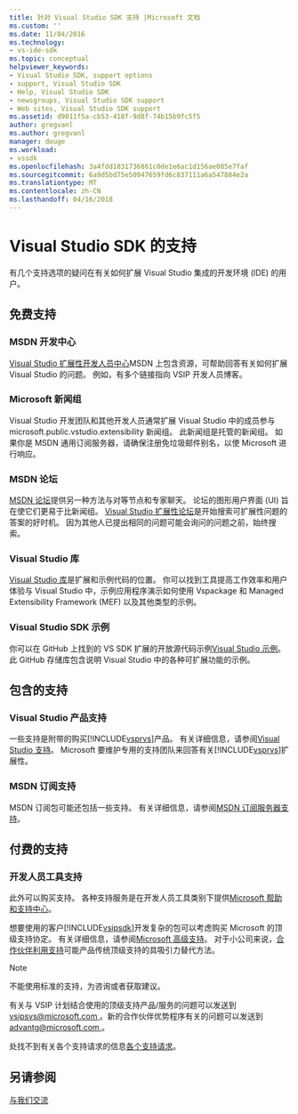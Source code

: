 ```yaml
---
title: 针对 Visual Studio SDK 支持 |Microsoft 文档
ms.custom: ''
ms.date: 11/04/2016
ms.technology:
- vs-ide-sdk
ms.topic: conceptual
helpviewer_keywords:
- Visual Studio SDK, support options
- support, Visual Studio SDK
- Help, Visual Studio SDK
- newsgroups, Visual Studio SDK support
- Web sites, Visual Studio SDK support
ms.assetid: d9011f5a-cb53-418f-9d8f-74b15b9fc5f5
author: gregvanl
ms.author: gregvanl
manager: douge
ms.workload:
- vssdk
ms.openlocfilehash: 3a4fdd1831736861c0de1e6ac1d156ae085e7faf
ms.sourcegitcommit: 6a9d5bd75e50947659fd6c837111a6a547884e2a
ms.translationtype: MT
ms.contentlocale: zh-CN
ms.lasthandoff: 04/16/2018
---
```

# <a name="support-for-the-visual-studio-sdk"></a>Visual Studio SDK 的支持
有几个支持选项的疑问在有关如何扩展 Visual Studio 集成的开发环境 (IDE) 的用户。  
  
## <a name="free-support"></a>免费支持  
  
### <a name="msdn-development-center"></a>MSDN 开发中心  
 [Visual Studio 扩展性开发人员中心](http://go.microsoft.com/fwlink/?LinkID=84381)MSDN 上包含资源，可帮助回答有关如何扩展 Visual Studio 的问题。 例如，有多个链接指向 VSIP 开发人员博客。  
  
### <a name="microsoft-newsgroups"></a>Microsoft 新闻组  
 Visual Studio 开发团队和其他开发人员通常扩展 Visual Studio 中的成员参与 microsoft.public.vstudio.extensibility 新闻组。 此新闻组是托管的新闻组。 如果你是 MSDN 通用订阅服务器，请确保注册免垃圾邮件别名，以使 Microsoft 进行响应。  
  
### <a name="msdn-forums"></a>MSDN 论坛  
 [MSDN 论坛](http://go.microsoft.com/fwlink/?LinkID=76632)提供另一种方法与对等节点和专家聊天。 论坛的图形用户界面 (UI) 旨在使它们更易于比新闻组。 [Visual Studio 扩展性论坛](http://go.microsoft.com/fwlink/?LinkID=121964)是开始搜索可扩展性问题的答案的好时机。 因为其他人已提出相同的问题可能会询问的问题之前，始终搜索。  
  
### <a name="visual-studio-gallery"></a>Visual Studio 库  
 [Visual Studio 库](http://visualstudiogallery.msdn.microsoft.com/)是扩展和示例代码的位置。 你可以找到工具提高工作效率和用户体验与 Visual Studio 中，示例应用程序演示如何使用 Vspackage 和 Managed Extensibility Framework (MEF) 以及其他类型的示例。  
  
### <a name="visual-studio-sdk-samples"></a>Visual Studio SDK 示例

你可以在 GitHub 上找到的 VS SDK 扩展的开放源代码示例[Visual Studio 示例](https://github.com/Microsoft/VSSDK-Extensibility-Samples)。 此 GitHub 存储库包含说明 Visual Studio 中的各种可扩展功能的示例。

## <a name="included-support"></a>包含的支持  
  
### <a name="visual-studio-product-support"></a>Visual Studio 产品支持  
 一些支持是附带的购买[!INCLUDE[vsprvs](../code-quality/includes/vsprvs_md.md)]产品。 有关详细信息，请参阅[Visual Studio 支持](http://msdn.microsoft.com/vstudio/cc136615.aspx)。 Microsoft 要维护专用的支持团队来回答有关[!INCLUDE[vsprvs](../code-quality/includes/vsprvs_md.md)]扩展性。  
  
### <a name="msdn-subscription-support"></a>MSDN 订阅支持  
 MSDN 订阅包可能还包括一些支持。 有关详细信息，请参阅[MSDN 订阅服务器支持](https://msdn.microsoft.com/subscriptions/aa718661.aspx)。  
  
## <a name="paid-support"></a>付费的支持  
  
### <a name="developer-tools-support"></a>开发人员工具支持  
 此外可以购买支持。 各种支持服务是在开发人员工具类别下提供[Microsoft 帮助和支持中心](http://go.microsoft.com/fwlink/?LinkID=82383)。  
  
 想要使用的客户[!INCLUDE[vsipsdk](../extensibility/includes/vsipsdk_md.md)]开发复杂的包可以考虑购买 Microsoft 的顶级支持协定。 有关详细信息，请参阅[Microsoft 高级支持](http://go.microsoft.com/fwlink/?LinkID=76660)。 对于小公司来说，[合作伙伴利用支持](http://www.microsoft.com/services/microsoftservices/srv_mspa.mspx)可能产品传统顶级支持的具吸引力替代方法。  
  
> [!NOTE]
>  不能使用标准的支持，为咨询或者获取建议。  
  
 有关与 VSIP 计划结合使用的顶级支持产品/服务的问题可以发送到[ vsipsvs@microsoft.com ](mailto:vsipsvs@microsoft.com)。新的合作伙伴优势程序有关的问题可以发送到[ advantg@microsoft.com ](mailto:advantg@microsoft.com)。  
  
 处找不到有关各个支持请求的信息[各个支持请求](http://go.microsoft.com/fwlink/?LinkID=82385)。  
  
## <a name="see-also"></a>另请参阅  
 [与我们交流](../ide/talk-to-us.md)